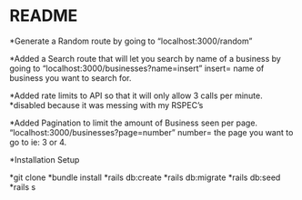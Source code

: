 # README

*Generate a Random route by going to “localhost:3000/random”

*Added a Search route that will let you search by name of a business by going to “localhost:3000/businesses?name=insert” insert= name of business you want to search for.

*Added rate limits to API so that it will only allow 3 calls per minute. *disabled because it was messing with my RSPEC’s

*Added Pagination to limit the amount of Business seen per page. “localhost:3000/businesses?page=number” number= the page you want to go to ie: 3 or 4.

*Installation Setup

*git clone
*bundle install
*rails db:create
*rails db:migrate
*rails db:seed
*rails s
